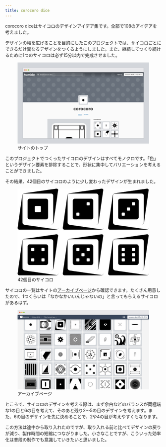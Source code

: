 ```yaml
---
title: corocoro dice
---
```


<p>corocoro diceはサイコロのデザインアイデア集です。全部で108のアイデアを考えました。</p>
<p>デザインの幅を広げることを目的にしたこのプロジェクトでは、サイコロごとにできるだけ異なるデザインをつくるようにしました。また、継続してつくり続けるために1つのサイコロは必ず15分以内で完成させました。</p>
<figure class="figure">
  <div class="figure__image figure__image--fullwidth"><img alt="" class="figure__image__src" src="/assets/2016-10-01-corocoro-dice/site.png"></div>
  <figcaption class="figure__caption">サイトのトップ</figcaption>
</figure>
<p>このプロジェクトでつくったサイコロのデザインはすべてモノクロです。「色」というデザイン要素を排除することで、形状に集中してバリエーションを考えることができました。</p>
<p>その結果、42個目のサイコロのように少し変わったデザインが生まれました。</p>
<figure class="figure">
  <div class="figure__image--skelton"><img alt="" class="figure__image__src" src="/assets/2016-10-01-corocoro-dice/dice.png"></div>
  <figcaption class="figure__caption">42個目のサイコロ</figcaption>
</figure>
<p>サイコロの一覧はサイトの<a href="https://corocoro-dice.tumblr.com/archive">アーカイブページ</a>から確認できます。たくさん用意したので、1つくらいは「なかなかいいんじゃないの」と言ってもらえるサイコロがあるはず。</p>
<figure class="figure">
  <div class="figure__image"><img alt="" class="figure__image__src" src="/assets/2016-10-01-corocoro-dice/site-archive.png"></div>
  <figcaption class="figure__caption">アーカイブページ</figcaption>
</figure>
<p>ところで、サイコロのデザインを考える際は、まず余白などのバランスが両極端な1の目と6の目を考えて、そのあと残り2〜5の目のデザインを考えます。また、6の目のデザインを先に決めることで、2や4の目が考えやすくもなります。</p>
<p>この方法は途中から取り入れたのですが、取り入れる前と比べてデザインの戻りが減り、製作時間の短縮につながりました。小さなことですが、こういった効率化は普段の制作でも意識していきたいと思いました。</p>
